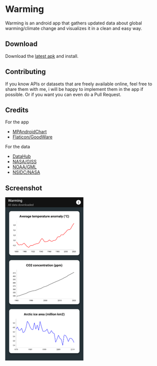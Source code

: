 # Warming
Warming is an android app that gathers updated data about global warming/climate change and visualizes it in a clean and easy way.

## Download
Download the [latest apk](https://github.com/Belluxx/Warming/releases/download/1.0/Warming-v1.0.apk) and install.

## Contributing
If you know APIs or datasets that are freely available online, feel free to share them with me, i will be happy to implement them in the app if possible. Or if you want you can even do a Pull Request.

## Credits
For the app
* [MPAndroidChart](https://github.com/PhilJay/MPAndroidChart)
* [Flaticon/GoodWare](https://www.flaticon.com/authors/good-ware)

For the data
* [DataHub](https://datahub.io/collections/climate-change)
* [NASA/GISS](https://data.giss.nasa.gov/gistemp/graphs/)
* [NOAA/GML](https://gml.noaa.gov/ccgg/trends/global.html)
* [NSIDC/NASA](https://climate.nasa.gov/vital-signs/arctic-sea-ice/)

## Screenshot
<img src="https://github.com/Belluxx/Warming/raw/main/screenshots/dark.png" width="250" />
